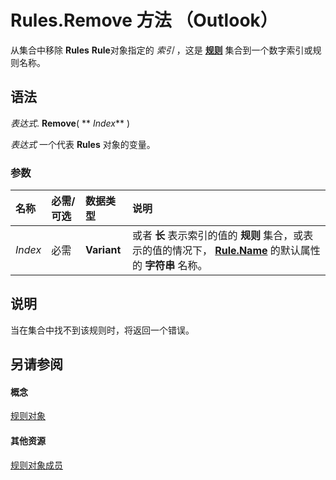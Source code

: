 
# Rules.Remove 方法 （Outlook）

从集合中移除 **Rules** **Rule**对象指定的 _索引_ ，这是 **[规则](dd41b4de-bf5f-5532-46c9-394a5d078bec.md)** 集合到一个数字索引或规则名称。


## 语法

 _表达式_. **Remove**( ** _Index_** )

 _表达式_ 一个代表 **Rules** 对象的变量。


### 参数



|**名称**|**必需/可选**|**数据类型**|**说明**|
|:-----|:-----|:-----|:-----|
| _Index_|必需|**Variant**|或者 **长** 表示索引的值的 **规则** 集合，或表示的值的情况下， **[Rule.Name](6c559ffe-b25c-ff49-31d1-1fd44935a8f3.md)** 的默认属性的 **字符串** 名称。|

## 说明

当在集合中找不到该规则时，将返回一个错误。


## 另请参阅


#### 概念


[规则对象](dd41b4de-bf5f-5532-46c9-394a5d078bec.md)
#### 其他资源


[规则对象成员](39fb5418-ff5a-1714-d3b5-07cc28893821.md)